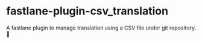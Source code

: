 # fastlane-plugin-csv_translation
A fastlane plugin to manage translation using a CSV file under git repository. 🚀
